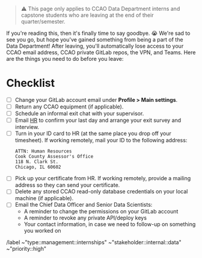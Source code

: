 > :warning: This page only applies to CCAO Data Department interns and capstone students who are leaving at the end of their quarter/semester.

If you're reading this, then it's finally time to say goodbye. :sob: We're sad to see you go, but hope you've gained something from being a part of the Data Department! After leaving, you'll automatically lose access to your CCAO email address, CCAO private GitLab repos, the VPN, and Teams. Here are the things you need to do before you leave:

# Checklist

- [ ] Change your GitLab account email under **Profile > Main settings**.
- [ ] Return any CCAO equipment (if applicable).
- [ ] Schedule an informal exit chat with your supervisor.
- [ ] Email [HR](assessor.ccaohr@cookcountyil.gov) to confirm your last day and arrange your exit survey and interview.
- [ ] Turn in your ID card to HR (at the same place you drop off your timesheet). If working remotely, mail your ID to the following address:
    ```
    ATTN: Human Resources
    Cook County Assessor's Office
    118 N. Clark St.
    Chicago, IL 60602
    ```
- [ ] Pick up your certificate from HR. If working remotely, provide a mailing address so they can send your certificate.
- [ ] Delete any stored CCAO read-only database credentials on your local machine (if applicable).
- [ ] Email the Chief Data Officer and Senior Data Scientists: 
  - A reminder to change the permissions on your GitLab account
  - A reminder to revoke any private API/deploy keys
  - Your contact information, in case we need to follow-up on something you worked on

/label ~"type::management::internships" ~"stakeholder::internal::data" ~"priority::high"
